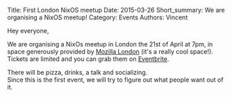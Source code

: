 Title: First London NixOS meetup
Date: 2015-03-26
Short_summary: We are organising a NixOS meetup!
Category: Events
Authors: Vincent

Hey everyone,  

We are organising a NixOs meetup in London the 21st of April at 7pm, in space generously provided by [Mozilla London](https://goo.gl/maps/EyM1r) (it's a really cool space!).
Tickets are limited and you can grab them on [Eventbrite](https://www.eventbrite.com/e/london-nixos-meetup-tickets-16331038576).  

<!-- PELICAN_END_SUMMARY -->

There will be pizza, drinks, a talk and socializing.  
Since this is the first event, we will try to figure out what people want out of it.

